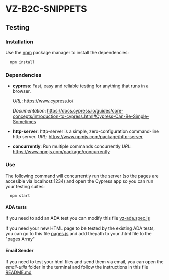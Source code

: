 # VZ-B2C-SNIPPETS

## Testing

### Installation
Use the [npm](https://www.npmjs.com/) package manager to install the dependencies:
```bash
  npm install
```

### Dependencies
- **cypress**: Fast, easy and reliable testing for anything that runs in a browser.

  _URL_: https://www.cypress.io/

  _Documentation_: https://docs.cypress.io/guides/core-concepts/introduction-to-cypress.html#Cypress-Can-Be-Simple-Sometimes
- **http-server**: http-server is a simple, zero-configuration command-line http server. 
  _URL_: https://www.npmjs.com/package/http-server
- **concurrently**: Run multiple commands concurrently
  _URL_: https://www.npmjs.com/package/concurrently

### Use

The following command will concurrently run the server (so the pages are accesible via localhost:1234) and open the Cypress app so you can run your testing suites:
```bash
  npm start
```

#### ADA tests

If you need to add an ADA test you can modify this file [vz-ada.spec.js](./cypress/integration/vz-ada.spec.js)

If you need your new HTML page to be tested by the existing ADA tests, you can go to this file [pages.js](./cypress/support/pages.js) and add thepath to your .html file to the "pages Array"

#### Email Sender

If you need to test your html files and send them via email, you can open the *email-utils* folder in the terminal and follow the instructions in this file [README.md](./email-utils/README.md)
